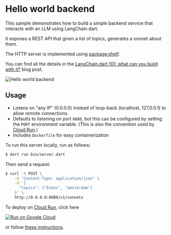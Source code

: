 # Hello world backend

This sample demonstrates how to build a simple backend service that interacts with an LLM using
LangChain.dart.

It exposes a REST API that given a list of topics, generates a sonnet about them.

The HTTP server is implemented using [package:shelf](https://pub.dev/packages/shelf).

You can find all the details in the [LangChain.dart 101: what can you build with it?](https://blog.langchaindart.com/langchain-dart-101-what-can-you-build-with-it-%EF%B8%8F-99a92ccaec5f)
blog post.

![Hello world backend](hello_world_backend.gif)

## Usage

- Listens on "any IP" (0.0.0.0) instead of loop-back (localhost, 127.0.0.1) to
  allow remote connections.
- Defaults to listening on port `8080`, but this can be configured by setting
  the `PORT` environment variable. (This is also the convention used by
  [Cloud Run](https://cloud.google.com/run).)
- Includes `Dockerfile` for easy containerization

To run this server locally, run as follows:

```bash
$ dart run bin/server.dart
```

Then send a request:

```bash
$ curl -X POST \
    -H "Content-Type: application/json" \
    -d '{
      "topics": ["bikes", "amsterdam"]
    }' \
    http://0.0.0.0:8080/v1/sonnets
```

To deploy on [Cloud Run](https://cloud.google.com/run), click here

[![Run on Google Cloud](https://deploy.cloud.run/button.svg)](https://deploy.cloud.run/?git_repo=https://github.com/davidmigloz/langchain_dart.git&dir=examples/hello_world_backend)

or follow
[these instructions](https://cloud.google.com/run/docs/quickstarts/build-and-deploy/other).

